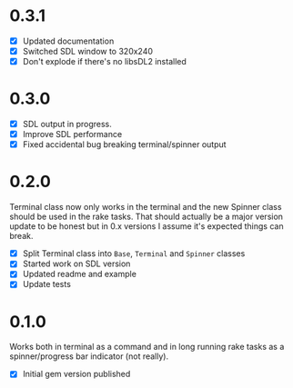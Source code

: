 # 0.3.1

- [x] Updated documentation
- [x] Switched SDL window to 320x240
- [x] Don't explode if there's no libsDL2 installed

# 0.3.0

- [x] SDL output in progress.
- [x] Improve SDL performance
- [x] Fixed accidental bug breaking terminal/spinner output

# 0.2.0

Terminal class now only works in the terminal and the new Spinner class should be used in the rake tasks. That should actually be a major version update to be honest but in 0.x versions I assume it's expected things can break.

- [x] Split Terminal class into `Base`, `Terminal` and `Spinner` classes
- [x] Started work on SDL version
- [x] Updated readme and example
- [x] Update tests

# 0.1.0

Works both in terminal as a command and in long running rake tasks as a spinner/progress bar indicator (not really).

- [x] Initial gem version published